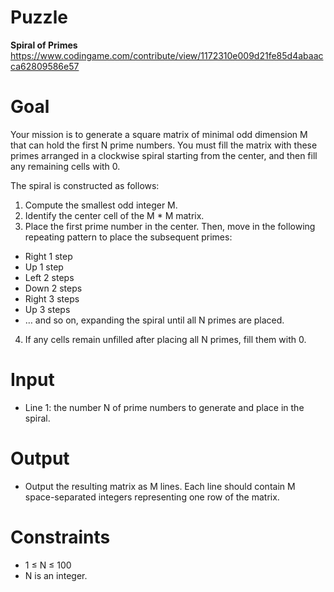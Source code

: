 # Puzzle
**Spiral of Primes** https://www.codingame.com/contribute/view/1172310e009d21fe85d4abaacca62809586e57

# Goal
Your mission is to generate a square matrix of minimal odd dimension M that can hold the first N prime numbers. You must fill the matrix with these primes arranged in a clockwise spiral starting from the center, and then fill any remaining cells with 0.

The spiral is constructed as follows:  
1. Compute the smallest odd integer M.
2. Identify the center cell of the M * M matrix.
3. Place the first prime number in the center. Then, move in the following repeating pattern to place the subsequent primes:
  - Right 1 step
  - Up 1 step
  - Left 2 steps
  - Down 2 steps
  - Right 3 steps
  - Up 3 steps
  - … and so on, expanding the spiral until all N primes are placed.
4. If any cells remain unfilled after placing all N primes, fill them with 0.

# Input
* Line 1: the number N of prime numbers to generate and place in the spiral.

# Output
* Output the resulting matrix as M lines. Each line should contain M space-separated integers representing one row of the matrix.

# Constraints
* 1 ≤ N ≤ 100
* N is an integer.
